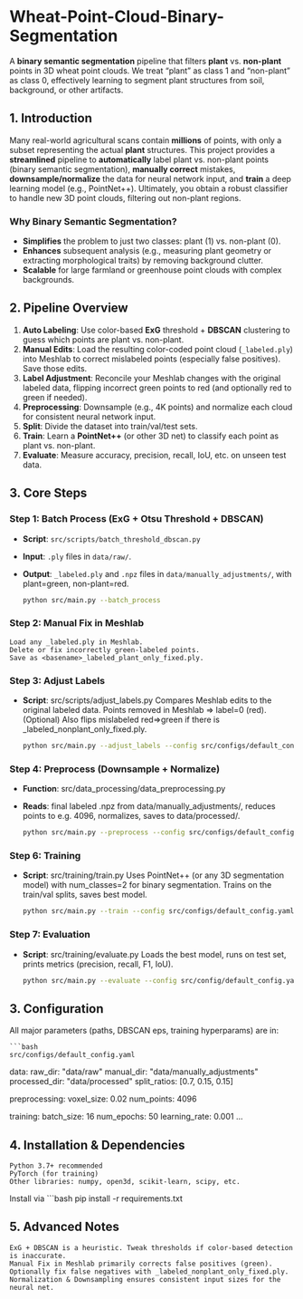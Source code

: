# Wheat-Point-Cloud-Binary-Segmentation

A **binary semantic segmentation** pipeline that filters **plant** vs. **non-plant** points in 3D wheat point clouds. We treat “plant” as class 1 and “non-plant” as class 0, effectively learning to segment plant structures from soil, background, or other artifacts.

## 1. Introduction

Many real-world agricultural scans contain **millions** of points, with only a subset representing the actual **plant** structures. This project provides a **streamlined** pipeline to **automatically** label plant vs. non-plant points (binary semantic segmentation), **manually correct** mistakes, **downsample/normalize** the data for neural network input, and **train** a deep learning model (e.g., PointNet++). Ultimately, you obtain a robust classifier to handle new 3D point clouds, filtering out non-plant regions.

### Why Binary Semantic Segmentation?

- **Simplifies** the problem to just two classes: plant (1) vs. non-plant (0).  
- **Enhances** subsequent analysis (e.g., measuring plant geometry or extracting morphological traits) by removing background clutter.  
- **Scalable** for large farmland or greenhouse point clouds with complex backgrounds.

## 2. Pipeline Overview

1. **Auto Labeling**: Use color-based **ExG** threshold + **DBSCAN** clustering to guess which points are plant vs. non-plant.  
2. **Manual Edits**: Load the resulting color-coded point cloud (`_labeled.ply`) into Meshlab to correct mislabeled points (especially false positives). Save those edits.  
3. **Label Adjustment**: Reconcile your Meshlab changes with the original labeled data, flipping incorrect green points to red (and optionally red to green if needed).  
4. **Preprocessing**: Downsample (e.g., 4K points) and normalize each cloud for consistent neural network input.  
5. **Split**: Divide the dataset into train/val/test sets.  
6. **Train**: Learn a **PointNet++** (or other 3D net) to classify each point as plant vs. non-plant.  
7. **Evaluate**: Measure accuracy, precision, recall, IoU, etc. on unseen test data.

## 3. Core Steps

### Step 1: Batch Process (ExG + Otsu Threshold + DBSCAN)

- **Script**: `src/scripts/batch_threshold_dbscan.py`  
- **Input**: `.ply` files in `data/raw/`.  
- **Output**: `_labeled.ply` and `.npz` files in `data/manually_adjustments/`, with plant=green, non-plant=red.

    ```bash
    python src/main.py --batch_process


### Step 2: Manual Fix in Meshlab

    Load any _labeled.ply in Meshlab.
    Delete or fix incorrectly green-labeled points.
    Save as <basename>_labeled_plant_only_fixed.ply.

### Step 3: Adjust Labels

- **Script**: src/scripts/adjust_labels.py
    Compares Meshlab edits to the original labeled data.
    Points removed in Meshlab => label=0 (red).
    (Optional) Also flips mislabeled red=>green if there is _labeled_nonplant_only_fixed.ply.
    
    
    ```bash
    python src/main.py --adjust_labels --config src/configs/default_config.yaml

### Step 4: Preprocess (Downsample + Normalize)
- **Function**: src/data_processing/data_preprocessing.py
- **Reads**: final labeled .npz from data/manually_adjustments/, reduces points to e.g. 4096, normalizes, saves to data/processed/.


    ```bash
    python src/main.py --preprocess --config src/configs/default_config.yaml

### Step 6: Training

- **Script**: src/training/train.py
    Uses PointNet++ (or any 3D segmentation model) with num_classes=2 for binary segmentation.
    Trains on the train/val splits, saves best model.
    
    ```bash
    python src/main.py --train --config src/configs/default_config.yaml


### Step 7: Evaluation

- **Script**: src/training/evaluate.py
    Loads the best model, runs on test set, prints metrics (precision, recall, F1, IoU).
    
    ```bash
    python src/main.py --evaluate --config src/config/default_config.yaml

## 3. Configuration

All major parameters (paths, DBSCAN eps, training hyperparams) are in:
    
    ```bash
    src/configs/default_config.yaml

data:
  raw_dir: "data/raw"
  manual_dir: "data/manually_adjustments"
  processed_dir: "data/processed"
  split_ratios: [0.7, 0.15, 0.15]

preprocessing:
  voxel_size: 0.02
  num_points: 4096

training:
  batch_size: 16
  num_epochs: 50
  learning_rate: 0.001
  ...

## 4. Installation & Dependencies

    Python 3.7+ recommended
    PyTorch (for training)
    Other libraries: numpy, open3d, scikit-learn, scipy, etc.

Install via
    ```bash
    pip install -r requirements.txt

## 5. Advanced Notes

    ExG + DBSCAN is a heuristic. Tweak thresholds if color-based detection is inaccurate.
    Manual Fix in Meshlab primarily corrects false positives (green). Optionally fix false negatives with _labeled_nonplant_only_fixed.ply.
    Normalization & Downsampling ensures consistent input sizes for the neural net.